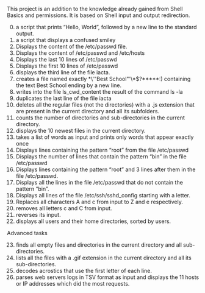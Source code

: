 This project is an addition to the knowledge already gained from Shell Basics and permissions. It is based on Shell input and output redirection.

0. a script that prints “Hello, World”, followed by a new line to the standard output.
1. a script that displays a confused smiley 
2. Displays the content of the /etc/passwd file.
3. Displays the content of /etc/passwd and /etc/hosts
4. Displays the last 10 lines of /etc/passwd
5. Displays the first 10 lines of /etc/passwd
6. displays the third line of the file iacta.
7. creates a file named exactly \*\\'"Best School"\'\\*$\?\*\*\*\*\*:) containing the text Best School ending by a new line.
8. writes into the file ls_cwd_content the result of the command ls -la
9.  duplicates the last line of the file iacta
10. deletes all the regular files (not the directories) with a .js extension that are present in the current directory and all its subfolders.
11. counts the number of directories and sub-directories in the current directory.
12. displays the 10 newest files in the current directory.
13. takes a list of words as input and prints only words that appear exactly once
14. Displays lines containing the pattern “root” from the file /etc/passwd
15. Displays the number of lines that contain the pattern “bin” in the file /etc/passwd
16. Displays lines containing the pattern “root” and 3 lines after them in the file /etc/passwd.
17. Displays all the lines in the file /etc/passwd that do not contain the pattern “bin”.
18. Displays all lines of the file /etc/ssh/sshd_config starting with a letter.
19. Replaces all characters A and c from input to Z and e respectively.
20. removes all letters c and C from input.
21. reverses its input.
22. displays all users and their home directories, sorted by users.

Advanced tasks

23.  finds all empty files and directories in the current directory and all sub-directories.
24. lists all the files with a .gif extension in the current directory and all its sub-directories.
25.  decodes acrostics that use the first letter of each line.
26. parses web servers logs in TSV format as input and displays the 11 hosts or IP addresses which did the most requests.
